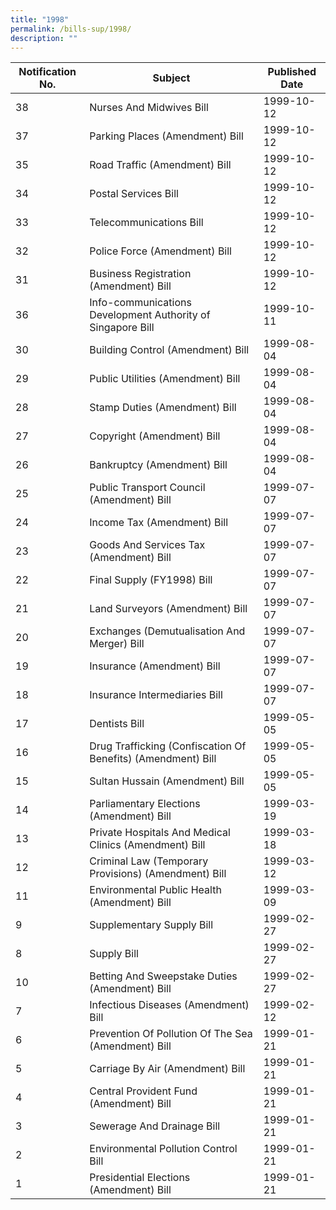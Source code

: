 ```yaml
---
title: "1998"
permalink: /bills-sup/1998/
description: ""
---
```

|Notification No.|Subject|Published Date|
|---|---|---|
|38|Nurses And Midwives Bill|1999-10-12|
|37|Parking Places (Amendment) Bill|1999-10-12|
|35|Road Traffic (Amendment) Bill|1999-10-12|
|34|Postal Services Bill|1999-10-12|
|33|Telecommunications Bill|1999-10-12|
|32|Police Force (Amendment) Bill|1999-10-12|
|31|Business Registration (Amendment) Bill|1999-10-12|
|36|Info-communications Development Authority of Singapore Bill|1999-10-11|
|30|Building Control (Amendment) Bill|1999-08-04|
|29|Public Utilities (Amendment) Bill|1999-08-04|
|28|Stamp Duties (Amendment) Bill|1999-08-04|
|27|Copyright (Amendment) Bill|1999-08-04|
|26|Bankruptcy (Amendment) Bill|1999-08-04|
|25|Public Transport Council (Amendment) Bill|1999-07-07|
|24|Income Tax (Amendment) Bill|1999-07-07|
|23|Goods And Services Tax (Amendment) Bill|1999-07-07|
|22|Final Supply (FY1998) Bill|1999-07-07|
|21|Land Surveyors (Amendment) Bill|1999-07-07|
|20|Exchanges (Demutualisation And Merger) Bill|1999-07-07|
|19|Insurance (Amendment) Bill|1999-07-07|
|18|Insurance Intermediaries Bill|1999-07-07|
|17|Dentists Bill|1999-05-05|
|16|Drug Trafficking (Confiscation Of Benefits) (Amendment) Bill|1999-05-05|
|15|Sultan Hussain (Amendment) Bill|1999-05-05|
|14|Parliamentary Elections (Amendment) Bill|1999-03-19|
|13|Private Hospitals And Medical Clinics (Amendment) Bill|1999-03-18|
|12|Criminal Law (Temporary Provisions) (Amendment) Bill|1999-03-12|
|11|Environmental Public Health (Amendment) Bill|1999-03-09|
|9|Supplementary Supply Bill|1999-02-27|
|8|Supply Bill|1999-02-27|
|10|Betting And Sweepstake Duties (Amendment) Bill|1999-02-27|
|7|Infectious Diseases (Amendment) Bill|1999-02-12|
|6|Prevention Of Pollution Of The Sea (Amendment) Bill|1999-01-21|
|5|Carriage By Air (Amendment) Bill|1999-01-21|
|4|Central Provident Fund (Amendment) Bill|1999-01-21|
|3|Sewerage And Drainage Bill|1999-01-21|
|2|Environmental Pollution Control Bill|1999-01-21|
|1|Presidential Elections (Amendment) Bill|1999-01-21|